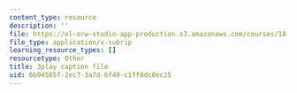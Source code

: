 ```yaml
---
content_type: resource
description: ''
file: https://ol-ocw-studio-app-production.s3.amazonaws.com/courses/18-01sc-single-variable-calculus-fall-2010/6b94505f2ec73a7d6f49c1ff0dc0ec25_ed-rB3k_56U.srt
file_type: application/x-subrip
learning_resource_types: []
resourcetype: Other
title: 3play caption file
uid: 6b94505f-2ec7-3a7d-6f49-c1ff0dc0ec25
---
```

